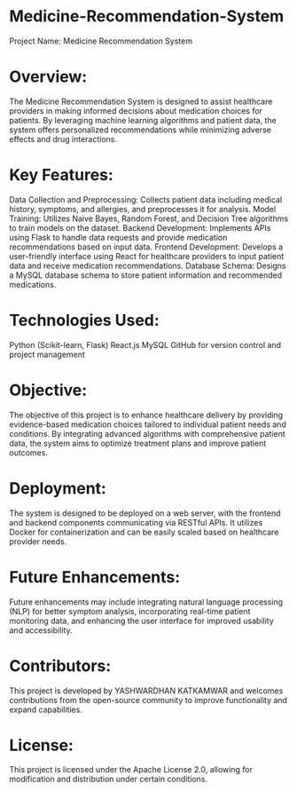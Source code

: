 # Medicine-Recommendation-System
Project Name: Medicine Recommendation System

# Overview:
The Medicine Recommendation System is designed to assist healthcare providers in making informed decisions about medication choices for patients. By leveraging machine learning algorithms and patient data, the system offers personalized recommendations while minimizing adverse effects and drug interactions.

# Key Features:

Data Collection and Preprocessing: Collects patient data including medical history, symptoms, and allergies, and preprocesses it for analysis.
Model Training: Utilizes Naive Bayes, Random Forest, and Decision Tree algorithms to train models on the dataset.
Backend Development: Implements APIs using Flask to handle data requests and provide medication recommendations based on input data.
Frontend Development: Develops a user-friendly interface using React for healthcare providers to input patient data and receive medication recommendations.
Database Schema: Designs a MySQL database schema to store patient information and recommended medications.

# Technologies Used:

Python (Scikit-learn, Flask)
React.js
MySQL
GitHub for version control and project management

# Objective:
The objective of this project is to enhance healthcare delivery by providing evidence-based medication choices tailored to individual patient needs and conditions. By integrating advanced algorithms with comprehensive patient data, the system aims to optimize treatment plans and improve patient outcomes.

# Deployment:
The system is designed to be deployed on a web server, with the frontend and backend components communicating via RESTful APIs. It utilizes Docker for containerization and can be easily scaled based on healthcare provider needs.

# Future Enhancements:
Future enhancements may include integrating natural language processing (NLP) for better symptom analysis, incorporating real-time patient monitoring data, and enhancing the user interface for improved usability and accessibility.

# Contributors:
This project is developed by YASHWARDHAN KATKAMWAR and welcomes contributions from the open-source community to improve functionality and expand capabilities.

# License:
This project is licensed under the Apache License 2.0, allowing for modification and distribution under certain conditions.


